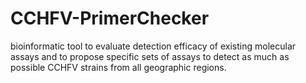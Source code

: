 # CCHFV-PrimerChecker
bioinformatic tool to evaluate detection efficacy of existing molecular assays and to propose specific sets of assays to detect as much as possible CCHFV strains from all geographic regions.
